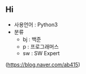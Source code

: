 ## Hi

- 사용언어 : Python3
- 분류
  - bj : 백준
  - p : 프로그래머스
  - sw : SW Expert
  
(https://blog.naver.com/ab415)
